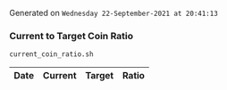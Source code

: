 Generated on `Wednesday 22-September-2021 at 20:41:13`

### Current to Target Coin Ratio
`current_coin_ratio.sh`

Date|Current|Target|Ratio
---|---|---|---
